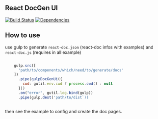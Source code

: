 ## React DocGen UI 

[![Build Status](https://travis-ci.org/morlay/react-docgen-ui.svg?branch=develop)](https://travis-ci.org/morlay/react-docgen-ui)
[![Dependencies](https://david-dm.org/morlay/react-docgen-ui.svg)](https://david-dm.org/morlay/react-docgen-ui)

## How to use

use gulp to generate `react-doc.json` (react-doc infos with examples) and `react-doc.js` (requires in all example) 

```js

    gulp.src([
      'path/to/components/which/need/to/generate/docs'
    ])
      .pipe(gulpDocGenUi({
        cwd: gutil.env.cwd ? process.cwd() : null
      }))
      .on("error", gutil.log.bind(gulp))
      .pipe(gulp.dest('path/to/dist`))
    
```

then see the example to config and create the doc pages.